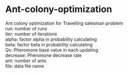 # Ant-colony-optimization
Ant colony optimization for Travelling salesman problem <br>
run: number of runs <br>
iter: number of iterations <br>
alpha: factor alpha in probability calculating <br>
beta: factor beta in probability calculating <br>
Qv:  Pheromone base value in each updating <br>
decrease: Pheromone decrease rate <br>
ant: number of ants <br>
file: data file name <br>
